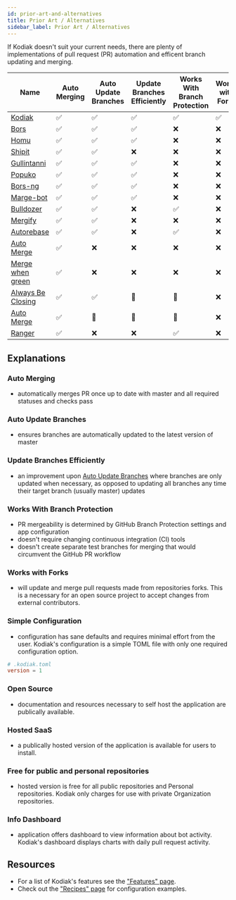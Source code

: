 ```yaml
---
id: prior-art-and-alternatives
title: Prior Art / Alternatives
sidebar_label: Prior Art / Alternatives
---
```


If Kodiak doesn't suit your current needs, there are plenty of
implementations of pull request (PR) automation and efficent branch updating and merging.

| Name                                                                                                                 | Auto Merging | Auto Update Branches | Update Branches Efficiently | Works With Branch Protection | Works with Forks | Simple Configuration | Open Source | Hosted SaaS | Free for public and personal repositories | Info Dashboard | Language   |
| -------------------------------------------------------------------------------------------------------------------- | ------------ | -------------------- | --------------------------- | ---------------------------- | ---------------- | -------------------- | ----------- | ----------- | ----------------------------------------- | -------------- | ---------- |
| <!-- 2019-04-18 --> [Kodiak](https://github.com/chdsbd/kodiak)                                                       | ✅           | ✅                   | ✅                          | ✅                           | ✅               | ✅                   | ✅          | ✅          | ✅                                        | ✅             | Python     |
| <!-- 2013-02-01 --> <a rel="nofollow" href="https://github.com/graydon/bors">Bors</a>                                | ✅           | ✅                   | ✅                          | ❌                           | ❌               | ❌                   | ✅          | ❌          | ❌                                        | ❌             | Python     |
| <!-- 2014-12-18 --> <a rel="nofollow" href="https://github.com/barosl/homu">Homu</a>                                 | ✅           | ✅                   | ✅                          | ❌                           | ❌               | ❌                   | ✅          | ❌          | ❌                                        | ❌             | Python     |
| <!-- 2014-02-26 --> <a rel="nofollow" href="https://github.com/Shopify/shipit-engine">Shipit</a>                     | ✅           | ✅                   | ❌                          | ❌                           | ❌               | ❌                   | ✅          | ❌          | ❌                                        | ❌             | Ruby       |
| <!-- 2016-08-06 --> <a rel="nofollow" href="https://github.com/gullintanni/gullintanni">Gullintanni</a>              | ✅           | ✅                   | ✅                          | ❌                           | ❌               | ❌                   | ✅          | ❌          | ❌                                        | ❌             | Elixir     |
| <!-- 2016-10-27 --> <a rel="nofollow" href="https://github.com/voyagegroup/popuko">Popuko</a>                        | ✅           | ✅                   | ✅                          | ❌                           | ❌               | ❌                   | ✅          | ❌          | ❌                                        | ❌             | Go         |
| <!-- 2016-12-13 --> <a rel="nofollow" href="https://bors.tech">Bors-ng</a>                                           | ✅           | ✅                   | ✅                          | ❌                           | ❌               | ❌                   | ✅          | ❌          | ❌                                        | ❌             | Elixir     |
| <!-- 2017-01-18 --> <a rel="nofollow" href="https://github.com/smarkets/marge-bot">Marge-bot</a>                     | ✅           | ✅                   | ✅                          | ❌                           | ❌               | ❌                   | ✅          | ❌          | ❌                                        | ❌             | Python     |
| <!-- 2017-09-17 --> <a rel="nofollow" href="https://github.com/palantir/bulldozer">Bulldozer</a>                     | ✅           | ✅                   | ❌                          | ✅                           | ❌               | ❌                   | ✅          | ❌          | ❌                                        | ❌             | Go         |
| <!-- 2018-04-18 --> <a rel="nofollow" href="https://github.com/Mergifyio/mergify-engine">Mergify</a>                 | ✅           | ✅                   | ❌                          | ❌                           | ❌               | ❌                   | ❌          | ❌          | ❌                                        | ❌             | Python     |
| <!-- 2018-07-05 --> <a rel="nofollow" href="https://github.com/tibdex/autorebase">Autorebase</a>                     | ✅           | ✅                   | ❌                          | ✅                           | ❌               | ❌                   | ✅          | ❌          | ❌                                        | ❌             | TypeScript |
| <!-- 2018-09-21 --> <a rel="nofollow" href="https://github.com/SvanBoxel/auto-merge">Auto Merge</a>                  | ✅           | ❌                   | ❌                          | ❌                           | ❌               | ❌                   | ✅          | ❌          | ❌                                        | ❌             | JavaScript |
| <!-- 2018-10-21 --> <a rel="nofollow" href="https://github.com/phstc/probot-merge-when-green">Merge when green</a>   | ✅           | ❌                   | ❌                          | ❌                           | ❌               | ❌                   | ✅          | ❌          | ❌                                        | ❌             | JavaScript |
| <!-- Unknown    --> <a rel="nofollow" href="https://github.com/marketplace/always-be-closing">Always Be Closing</a > | ✅           | ✅                   | 🤷‍                         | 🤷‍                          | ❌               | ❌                   | ❌          | ❌          | ❌                                        | ❌             | 🤷‍        |
| <!-- Unknown    --> <a rel="nofollow" href="https://github.com/marketplace/auto-merge">Auto Merge</a>                | ✅           | 🤷‍                  | 🤷‍                         | 🤷‍                          | ❌               | ❌                   | ❌          | ❌          | ❌                                        | ❌             | 🤷‍        |
| <!-- Unknown --> <a rel="nofollow" href="https://reporanger.com">Ranger</a> ‍                                        | ✅           | ❌ ‍                 | ❌ ‍                        | ✅                           | ❌               | ❌                   | ❌          | ❌          | ❌                                        | ❌             | 🤷‍        |

## Explanations

### Auto Merging

- automatically merges PR once up to date with master and all required statuses and checks pass

### Auto Update Branches

- ensures branches are automatically updated to the latest version of master

### Update Branches Efficiently

- an improvement upon [Auto Update Branches](#auto-update-branches) where branches are only updated when necessary, as opposed to updating all branches any time their target branch (usually master) updates

### Works With Branch Protection

- PR mergeability is determined by GitHub Branch Protection settings and app configuration
- doesn't require changing continuous integration (CI) tools
- doesn't create separate test branches for merging that would circumvent the GitHub PR workflow

### Works with Forks

- will update and merge pull requests made from repositories forks. This is a necessary for an open source project to accept changes from external contributors.

### Simple Configuration

- configuration has sane defaults and requires minimal effort from the user. Kodiak's configuration is a simple TOML file with only one required configuration option.

```toml
# .kodiak.toml
version = 1
```

### Open Source

- documentation and resources necessary to self host the application are publically available.

### Hosted SaaS

- a publically hosted version of the application is available for users to install.

### Free for public and personal repositories

- hosted version is free for all public repositories and Personal repositories. Kodiak only charges for use with private Organization repositories.

### Info Dashboard

- application offers dashboard to view information about bot activity. Kodiak's dashboard displays charts with daily pull request activity.

## Resources

- For a list of Kodiak's features see the ["Features" page](features.md).
- Check out the ["Recipes" page](recipes.md) for configuration examples.
